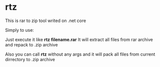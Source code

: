 # rtz
This is rar to zip tool writed on .net core

Simply to use:
 
 Just execute it like **rtz filename.rar**
 It will extract all files from rar archive and repack to .zip archive
 
 Also you can call **rtz** without any args and it will pack all files from current dirrectory to .zip archive
